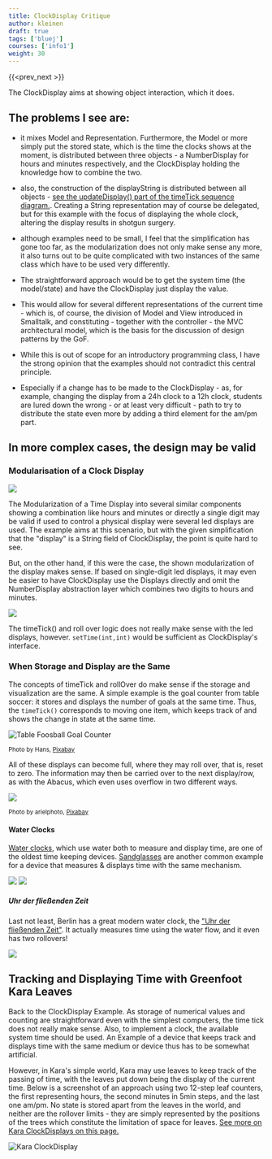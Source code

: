 ```yaml
---
title: ClockDisplay Critique
author: kleinen
draft: true
tags: ['bluej']
courses: ['info1']
weight: 30
---
```

{{<prev_next >}}

The ClockDisplay aims at showing object interaction, which it does.

## The problems I see are:

- it mixes Model and Representation. Furthermore, the Model or more simply put the stored state, which is the time the clocks shows at the moment, is distributed between three objects - a NumberDisplay for hours and minutes respectively, and the ClockDisplay holding the knowledge how to combine the two.

- also, the construction of the displayString is distributed between all objects - [see the updateDisplay() part of the timeTick sequence diagram.](../images/original_clock_display#original-version-timetick). Creating a String representation may of course be delegated, but for this example with the focus of displaying the whole clock, altering the display results in shotgun surgery.

- although examples need to be small, I feel that the simplification has gone too far, as the modularization does not only make sense any more, it also turns out to be quite complicated with two instances of the same class which
have to be used very differently. 

- The straightforward approach would be to get the system time (the model/state) and have the ClockDisplay just display the value.

- This would allow for several different representations of the current time - which is, of course, the division of Model and View introduced in Smalltalk, and constituting - together with the controller - the MVC architectural model, which is the basis for the discussion of design patterns by the GoF.

- While this is out of scope for an introductory programming class, I have the strong opinion that the examples should not contradict this central principle.

- Especially if a change has to be made to the ClockDisplay - as, for example, changing the display from a 24h clock to a 12h clock, students are lured down the wrong - or at least very difficult - path to try to distribute the state even more by adding a third element for the am/pm part.

## In more complex cases, the design may be valid

### Modularisation of a Clock Display

![](../images/led-digit.jpg)

The Modularization of a Time Display into several similar components showing a combination like hours and minutes or directly a single digit may be valid if used to control a physical display were several led displays are used. The example aims at this scenario, but with the given simplification that the "display" is a String field of ClockDisplay, the point is quite hard to see.

But, on the other hand, if this were the case, the shown modularization of the display makes sense. If based on single-digit led displays, it may even be easier to have ClockDisplay use the Displays directly and omit the NumberDisplay abstraction layer which combines two digits to hours and minutes.


![](../images/led-display-2.jpg)


The timeTick() and roll over logic does not really make sense with the led displays, however. `setTime(int,int)` would be sufficient as ClockDisplay's interface.

### When Storage and Display are the Same


The concepts of timeTick and rollOver do make sense if the storage and visualization are the same.
A simple example is the goal counter from table soccer: it stores and displays the number of goals at the same time. Thus, the `timeTick()` corresponds to moving one item, which keeps track of and shows the change in state at the same time. 

![Table Foosball Goal Counter](../images/goal_counter.jpg) 

<small class = "float-right">Photo by Hans, [Pixabay](https://pixabay.com/de/photos/tischfu%C3%9Fball-z%C3%A4hler-z%C3%A4hleinheit-167869)</small>

All of these displays can become full, where they may roll over, that is, reset to zero. The information may then be carried over to the next display/row, as with the Abacus, which even uses overflow  in  two different ways.

![](../images/abacus.jpg)

<small class = "float-right">Photo by arielphoto, [Pixabay](https://pixabay.com/de/photos/abakus-asiatische-kultur-z%C3%A4hlrahmen-7019994/)</small>

#### Water Clocks 
[Water clocks](https://en.wikipedia.org/wiki/Water_clock), which use water both to measure and display time, are one of the oldest time keeping devices. 
[Sandglasses](https://en.wikipedia.org/wiki/Marine_sandglass) are another common example for a device that measures & displays time with the same mechanism.

![](../images/255px-Simple_water_clock.svg.png)
![](../images/Marine_sandglass_MMM.jpg) 
##### Uhr der fließenden Zeit
Last not least, Berlin has a great modern water clock, the ["Uhr der fließenden Zeit"](https://de.wikipedia.org/wiki/Uhr_der_flie%C3%9Fenden_Zeit). It actually measures time using the water flow, and it even has two rollovers!

![](../images/330px-Flow_of_time_clock_Berlin.jpeg)

## Tracking and Displaying Time with Greenfoot Kara Leaves

Back to the ClockDisplay Example. As storage of numerical values and counting are straightforward even with the simplest computers, the time tick does not really make sense. Also, to implement a clock, the available system time should be used.
An Example of a device that keeps track and displays time with the same medium or device thus has to be somewhat artificial.

However, in Kara's simple world, Kara may use leaves to keep track of the passing of time, with the leaves put down
being the display of the current time. Below is a screenshot of an approach using two 12-step leaf counters, the first representing hours, the second minutes in 5min steps, and the last one am/pm. No state is stored apart from the leaves in the world, and neither are the rollover limits - they are simply represented by the positions of the trees which constitute the limitation of space for leaves.
[See more on Kara ClockDisplays on this page.](../kara-clock-display)


![Kara ClockDisplay](../images/kara-clockdisplay.jpg)


[2]: https://www.bluej.org/objects-first/